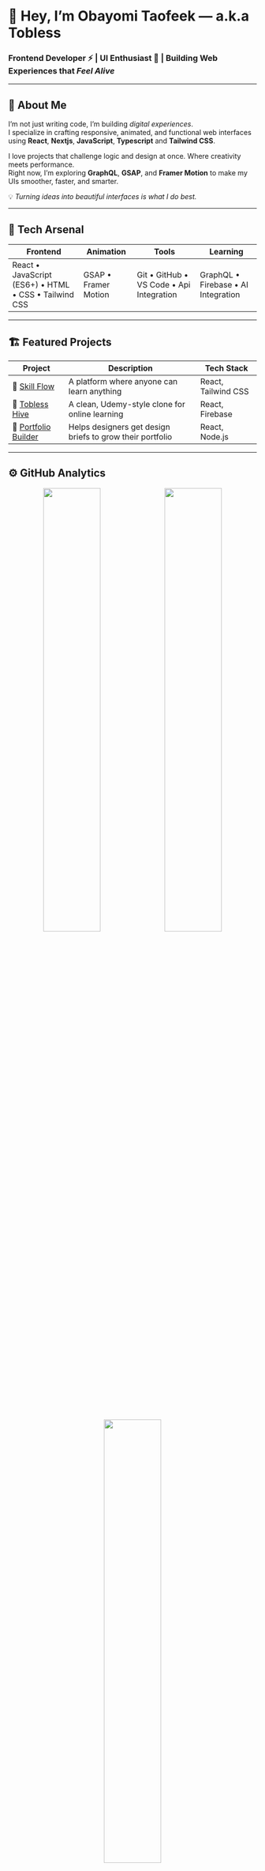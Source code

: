 # 👋 Hey, I’m Obayomi Taofeek — a.k.a **Tobless**

### Frontend Developer ⚡ | UI Enthusiast 🎨 | Building Web Experiences that *Feel Alive*

---

## 🚀 About Me
I’m not just writing code, I’m building *digital experiences*.  
I specialize in crafting responsive, animated, and functional web interfaces using **React**, **Nextjs**, **JavaScript**, **Typescript** and **Tailwind CSS**.  

I love projects that challenge logic and design at once. Where creativity meets performance.  
Right now, I’m exploring **GraphQL**, **GSAP**, and **Framer Motion** to make my UIs smoother, faster, and smarter.  

💡 *Turning ideas into beautiful interfaces is what I do best.*

---

## 🧠 Tech Arsenal

| Frontend | Animation | Tools | Learning |
|-----------|------------|--------|-----------|
| React • JavaScript (ES6+) • HTML • CSS • Tailwind CSS | GSAP • Framer Motion | Git • GitHub • VS Code • Api Integration | GraphQL • Firebase • AI Integration |

---

## 🏗️ Featured Projects

| Project | Description | Tech Stack |
|----------|--------------|-------------|
| 🧠 [Skill Flow](https://github.com/Tobless-Scripts/Skill-Flow) | A platform where anyone can learn anything | React, Tailwind CSS |
| 🏫 [Tobless Hive](https://github.com/Tobless-Scripts/Tobless-Hive) | A clean, Udemy-style clone for online learning | React, Firebase |
| 🎨 [Portfolio Builder](https://github.com/Tobless-Scripts/Portfolio-Builder) | Helps designers get design briefs to grow their portfolio | React, Node.js |

---


## ⚙️ GitHub Analytics

<p align="center">
  <img width="48%" src="https://github-readme-stats.vercel.app/api?username=Dev-Taofeek&show_icons=true&theme=tokyonight&hide_border=true" />
  <img width="48%" src="https://github-readme-streak-stats.herokuapp.com/?user=Dev-Taofeek&theme=tokyonight&hide_border=true" />
</p>

<p align="center">
  <img width="48%" src="https://github-readme-stats.vercel.app/api/top-langs/?username=Dev-Taofeek&layout=compact&theme=tokyonight&hide_border=true" />
</p>


---

## ⚙️ GitHub Stats

![Tobless GitHub stats](https://github-readme-stats.vercel.app/api?username=Dev-Taofeek&show_icons=true&theme=tokyonight)
![Top Langs](https://github-readme-stats.vercel.app/api/top-langs/?username=Dev-Taofeek&layout=compact&theme=tokyonight)

---

## 🗣️ Let’s Connect
Let’s collaborate or build something great together:

- 📧 [obayomitaofeek7@gmail.com](mailto:obayomitaofeek7@gmail.com)  
- 🐦 [@ObayomiTaofeek](https://x.com/ObayomiTaofeek)  
- 💼 LinkedIn: [Obayomi Taofeek](https://www.linkedin.com/in/obayomi-taofeek-805a56267/)  

---

> “I don’t chase opportunities — I create results that attract them.”  
> — **Dev Taofeek**

